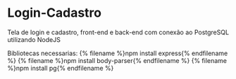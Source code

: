 # Login-Cadastro
Tela de login e cadastro, front-end e back-end com conexão ao PostgreSQL utilizando NodeJS


Bibliotecas necessarias:
 {% filename %}npm install express{% endfilename %}
 {% filename %}npm install body-parser{% endfilename %}
 {% filename %}npm install pg{% endfilename %}
